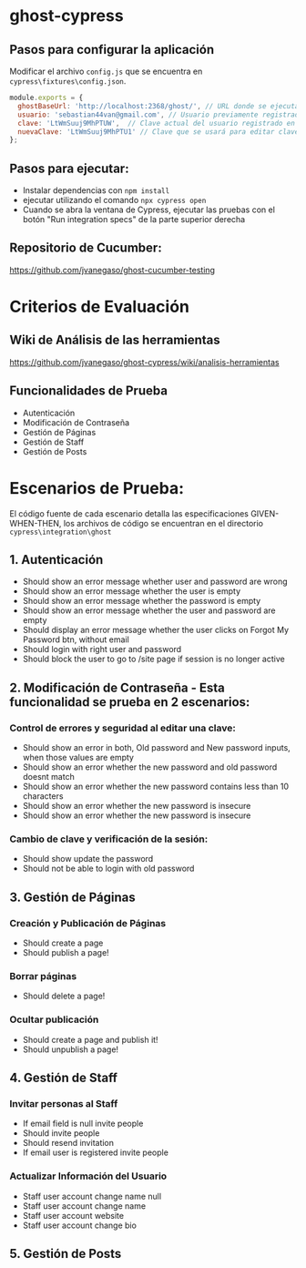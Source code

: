 # ghost-cypress

## Pasos para configurar la aplicación

Modificar el archivo `config.js` que se encuentra en `cypress\fixtures\config.json`. 

```javascript
module.exports = {
  ghostBaseUrl: 'http://localhost:2368/ghost/', // URL donde se ejecuta ghost
  usuario: 'sebastian44van@gmail.com', // Usuario previamente registrado en el sistema
  clave: 'LtWmSuuj9MhPTUW',  // Clave actual del usuario registrado en ghost
  nuevaClave: 'LtWmSuuj9MhPTU1' // Clave que se usará para editar clave. Las pruebas reincian la clave a la anterior.
};
```

## Pasos para ejecutar:

- Instalar dependencias con `npm install`
- ejecutar utilizando el comando `npx cypress open`
- Cuando se abra la ventana de Cypress, ejecutar las pruebas con el botón "Run integration specs" de la parte superior derecha


## Repositorio de Cucumber:

https://github.com/jvanegaso/ghost-cucumber-testing


# Criterios de Evaluación

## Wiki de Análisis de las herramientas

https://github.com/jvanegaso/ghost-cypress/wiki/analisis-herramientas

## Funcionalidades de Prueba

- Autenticación
- Modificación de Contraseña
- Gestión de Páginas
- Gestión de Staff
- Gestión de Posts



# Escenarios de Prueba:

El código fuente de cada escenario detalla las especificaciones GIVEN-WHEN-THEN, los archivos de código se encuentran en el directorio `cypress\integration\ghost`

## 1. Autenticación

- Should show an error message whether user and password are wrong
- Should show an error message whether the user is empty
- Should show an error message whether the password is empty
- Should show an error message whether the user and password are empty
- Should display an error message whether the user clicks on Forgot My Password btn, without email
- Should login with right user and password
- Should block the user to go to /site page if session is no longer active

## 2. Modificación de Contraseña - Esta funcionalidad se prueba en 2 escenarios:

### Control de errores y seguridad al editar una clave:

- Should show an error in both, Old password and New password inputs, when those values are empty
- Should show an error whether the new password and old password doesnt match
- Should show an error whether the new password contains less than 10 characters
- Should show an error whether the new password is insecure
- Should show an error whether the new password is insecure

### Cambio de clave y verificación de la sesión:

- Should show update the password
- Should not be able to login with old password

## 3. Gestión de Páginas

### Creación y Publicación de Páginas

- Should create a page 
- Should publish a page!

### Borrar páginas

- Should delete a page!

### Ocultar publicación

- Should create a page and publish it!
- Should unpublish a page!


## 4. Gestión de Staff

### Invitar personas al Staff

- If email field is null invite people
- Should invite people
- Should resend invitation
- If email user is registered invite people


### Actualizar Información del Usuario

- Staff user account change name null
- Staff user account change name
- Staff user account website
- Staff user account change bio

## 5. Gestión de Posts




